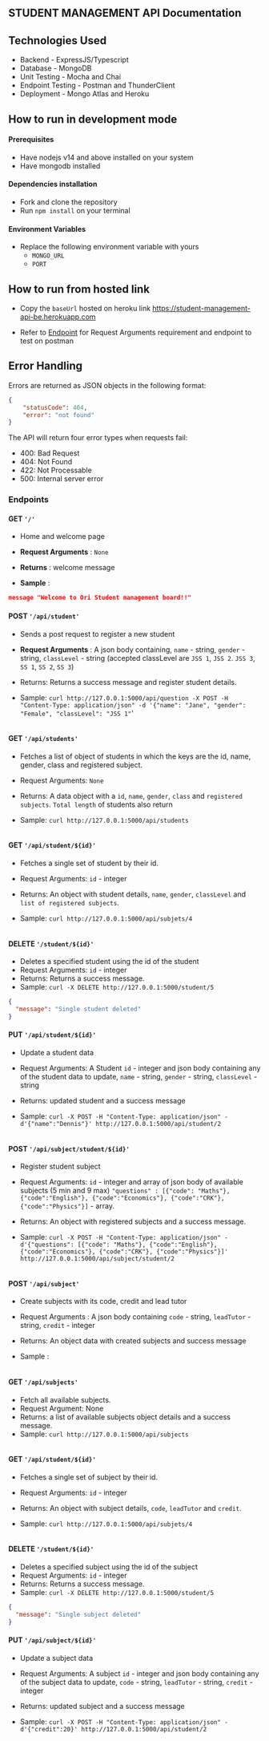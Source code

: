 ## STUDENT MANAGEMENT API Documentation

## Technologies Used

- Backend - ExpressJS/Typescript
- Database - MongoDB
- Unit Testing - Mocha and Chai
- Endpoint Testing - Postman and ThunderClient
- Deployment - Mongo Atlas and Heroku

## How to run in development mode

#### Prerequisites

- Have nodejs v14 and above installed on your system
- Have mongodb installed

#### Dependencies installation

- Fork and clone the repository
- Run `npm install` on your terminal

#### Environment Variables

- Replace the following environment variable with yours
  - `MONGO_URL`
  - `PORT`

## How to run from hosted link
- Copy the `baseUrl` hosted on heroku link https://student-management-api-be.herokuapp.com

- Refer to [Endpoint](#endpoints) for Request Arguments requirement and endpoint to test on postman

## Error Handling

Errors are returned as JSON objects in the following format:

```json
{
    "statusCode": 404,
    "error": "not found"
}
```

The API will return four error types when requests fail:

- 400: Bad Request
- 404: Not Found
- 422: Not Processable
- 500: Internal server error

### Endpoints

#### GET `'/'`
- Home and welcome page

- **Request Arguments** : `None`

- **Returns** : welcome message

- **Sample** :

```json
message	"Welcome to Ori Student management board!!"
```

#### POST `'/api/student'`

- Sends a post request to register a new student
- **Request Arguments** : A json body containing, `name` - string, `gender` - string, `classLevel` - string
  (accepted classLevel are `JSS 1`, `JSS 2`. `JSS 3`, `SS 1`, `SS 2`, `SS 3`)

- Returns: Returns a success message and register student details.

- Sample: `curl http://127.0.0.1:5000/api/question -X POST -H "Content-Type: application/json" -d '{"name": "Jane", "gender": "Female", "classLevel": "JSS 1"`'

```json

```

#### GET `'/api/students'`

- Fetches a list of object of students in which the keys are the id, name, gender, class and registered subject.
- Request Arguments: `None`
- Returns: A data object with a `id`, `name`, `gender`, `class` and `registered subjects`. `Total length` of students also return

- Sample: `curl http://127.0.0.1:5000/api/students`

```json

```

#### GET `'/api/student/${id}'`

- Fetches a single set of student by their id.
- Request Arguments: `id` - integer
- Returns: An object with student details, `name`, `gender`, `classLevel` and `list of registered subjects`.

- Sample: `curl http://127.0.0.1:5000/api/subjets/4`

```json

```

#### DELETE `'/student/${id}'`

- Deletes a specified student using the id of the student
- Request Arguments: `id` - integer
- Returns: Returns a success message.
- Sample: `curl -X DELETE http://127.0.0.1:5000/student/5`

```json
{
  "message": "Single student deleted"
}
```

#### PUT `'/api/student/${id}'`

- Update a student data
- Request Arguments: A Student `id` - integer and json body containing any of the student data to update, `name` - string, `gender` - string, `classLevel` - string
- Returns: updated student and a success message

- Sample: `curl -X POST -H "Content-Type: application/json" -d'{"name":"Dennis"}' http://127.0.0.1:5000/api/student/2`

```json

```

<!-- ========== SUBJECTS ============== -->

#### POST `'/api/subject/student/${id}'`

- Register student subject

- Request Arguments: `id` - integer and array of json body of available subjects (5 min and 9 max) `"questions" : [{"code": "Maths"}, {"code":"English"}, {"code":"Economics"}, {"code":"CRK"}, {"code":"Physics"}]` - array.

- Returns: An object with registered subjects and a success message.

- Sample: `curl -X POST -H "Content-Type: application/json" -d'{"questions": [{"code": "Maths"}, {"code":"English"}, {"code":"Economics"}, {"code":"CRK"}, {"code":"Physics"}]' http://127.0.0.1:5000/api/subject/student/2`

```json

```

#### POST `'/api/subject'`

- Create subjects with its code, credit and lead tutor

- Request Arguments : A json body containing `code` - string, `leadTutor` - string, `credit` - integer

- Returns: An object data with created subjects and success message

- Sample :

```json

```

#### GET `'/api/subjects'`

- Fetch all available subjects.
- Request Argument: None
- Returns: a list of available subjects object details and a success message.
- Sample: `curl http://127.0.0.1:5000/api/subjects`

```json

```

#### GET `'/api/student/${id}'`

- Fetches a single set of subject by their id.
- Request Arguments: `id` - integer
- Returns: An object with subject details, `code`, `leadTutor` and `credit`.

- Sample: `curl http://127.0.0.1:5000/api/subjets/4`

```json

```

#### DELETE `'/student/${id}'`

- Deletes a specified subject using the id of the subject
- Request Arguments: `id` - integer
- Returns: Returns a success message.
- Sample: `curl -X DELETE http://127.0.0.1:5000/student/5`

```json
{
  "message": "Single subject deleted"
}
```

#### PUT `'/api/subject/${id}'`

- Update a subject data
- Request Arguments: A subject `id` - integer and json body containing any of the subject data to update, `code` - string, `leadTutor` - string, `credit` - integer
- Returns: updated subject and a success message

- Sample: `curl -X POST -H "Content-Type: application/json" -d'{"credit":20}' http://127.0.0.1:5000/api/student/2`

```json

```
